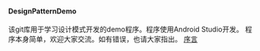 #### DesignPatternDemo
该git库用于学习设计模式开发的demo程序。程序使用Android Studio开发。
程序本身简单，欢迎大家交流。如有错误，也请大家指出。
[序言](http://www.jevonplus.cn/2020/12/15/design_pattern_one/)